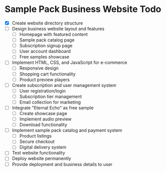 # Sample Pack Business Website Todo

- [x] Create website directory structure
- [ ] Design business website layout and features
  - [ ] Homepage with featured content
  - [ ] Sample pack catalog page
  - [ ] Subscription signup page
  - [ ] User account dashboard
  - [ ] Free samples showcase
- [ ] Implement HTML, CSS, and JavaScript for e-commerce
  - [ ] Responsive design
  - [ ] Shopping cart functionality
  - [ ] Product preview players
- [ ] Create subscription and user management system
  - [ ] User registration/login
  - [ ] Subscription tier management
  - [ ] Email collection for marketing
- [ ] Integrate "Eternal Echo" as free sample
  - [ ] Create showcase page
  - [ ] Implement audio preview
  - [ ] Download functionality
- [ ] Implement sample pack catalog and payment system
  - [ ] Product listings
  - [ ] Secure checkout
  - [ ] Digital delivery system
- [ ] Test website functionality
- [ ] Deploy website permanently
- [ ] Provide deployment and business details to user
